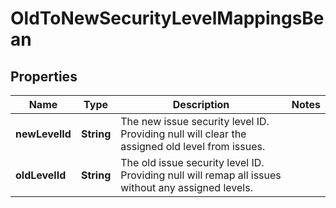 

# OldToNewSecurityLevelMappingsBean


## Properties

| Name | Type | Description | Notes |
|------------ | ------------- | ------------- | -------------|
|**newLevelId** | **String** | The new issue security level ID. Providing null will clear the assigned old level from issues. |  |
|**oldLevelId** | **String** | The old issue security level ID. Providing null will remap all issues without any assigned levels. |  |



